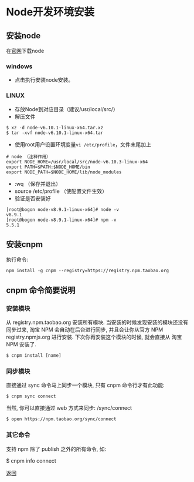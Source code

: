 # Node开发环境安装

## 安装node

在[官网](https://nodejs.org/download/release/v6.10.3/)下载node

### windows
* 点击执行安装node安装。

### LINUX

* 存放Node到对应目录（建议/usr/local/src/）
* 解压文件  

```
$ xz -d node-v6.10.1-linux-x64.tar.xz
$ tar -xvf node-v6.10.1-linux-x64.tar
```

* 使用root用户设置环境变量``vi /etc/profile``，文件末尾加上


```
# node （注释作用）
export NODE_HOME=/usr/local/src/node-v6.10.3-linux-x64
export PATH=$PATH:$NODE_HOME/bin  
export NODE_PATH=$NODE_HOME/lib/node_modules 
```

* :wq （保存并退出）
* source /etc/profile （使配置文件生效）
* 验证是否安装好

```
[root@bogon node-v8.9.1-linux-x64]# node -v
v8.9.1
[root@bogon node-v8.9.1-linux-x64]# npm -v
5.5.1
```


## 安装cnpm

执行命令:
```
npm install -g cnpm --registry=https://registry.npm.taobao.org
```


## cnpm 命令简要说明
### 安装模块
从 registry.npm.taobao.org 安装所有模块. 当安装的时候发现安装的模块还没有同步过来, 淘宝 NPM 会自动在后台进行同步, 并且会让你从官方 NPM registry.npmjs.org 进行安装. 下次你再安装这个模块的时候, 就会直接从 淘宝 NPM 安装了.
```
$ cnpm install [name]
```
### 同步模块

直接通过 sync 命令马上同步一个模块, 只有 cnpm 命令行才有此功能:
```
$ cnpm sync connect
```
当然, 你可以直接通过 web 方式来同步: /sync/connect
```
$ open https://npm.taobao.org/sync/connect
```
### 其它命令
支持 npm 除了 publish 之外的所有命令, 如:

$ cnpm info connect



[返回](./readme.md)
